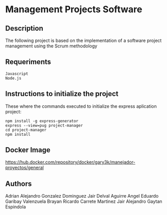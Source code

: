 # Management Projects Software

## Description
The following project is based on the implementation of a software project management using the Scrum methodology

## Requeriments
```
Javascript
Node.js
```

## Instructions to initialize the project
These where the commands executed to initialize the express aplication project:
```
npm install -g express-generator
express --view=pug project-manager
cd project-manager
npm install

```
## Docker Image
https://hub.docker.com/repository/docker/gary3k/manejador-proyectos/general

## Authors
Adrian Alejandro Gonzalez Dominguez
Jair Delval Aguirre
Angel Eduardo Garibay Valenzuela
Brayan Ricardo Carrete Martinez
Jair Alejandro Gaytan Espindola
